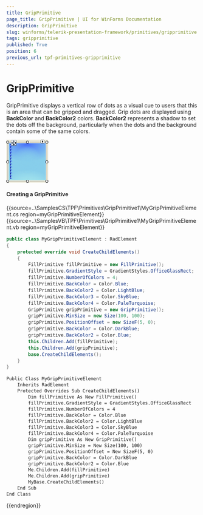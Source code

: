 ```yaml
---
title: GripPrimitive
page_title: GripPrimitive | UI for WinForms Documentation
description: GripPrimitive
slug: winforms/telerik-presentation-framework/primitives/gripprimitive
tags: gripprimitive
published: True
position: 6
previous_url: tpf-primitives-gripprimitive
---
```


# GripPrimitive

GripPrimitive displays a vertical row of dots as a visual cue to users that this is an area that can be gripped and dragged. Grip dots are displayed using __BackColor__ and __BackColor2__ colors. __BackColor2__ represents a shadow to set the dots off the background, particularly when the dots and the background contain some of the same colors.

![tpf-primitives-gripprimitive 001](images/tpf-primitives-gripprimitive001.png)

#### Creating a GripPrimitive

{{source=..\SamplesCS\TPF\Primitives\GripPrimitive1\MyGripPrimitiveElement.cs region=myGripPrimitiveElement}} 
{{source=..\SamplesVB\TPF\Primitives\GripPrimitive1\MyGripPrimitiveElement.vb region=myGripPrimitiveElement}} 

````C#
public class MyGripPrimitiveElement : RadElement
{
    protected override void CreateChildElements()
    {
        FillPrimitive fillPrimitive = new FillPrimitive();
        fillPrimitive.GradientStyle = GradientStyles.OfficeGlassRect;
        fillPrimitive.NumberOfColors = 4;
        fillPrimitive.BackColor = Color.Blue;
        fillPrimitive.BackColor2 = Color.LightBlue;
        fillPrimitive.BackColor3 = Color.SkyBlue;
        fillPrimitive.BackColor4 = Color.PaleTurquoise;
        GripPrimitive gripPrimitive = new GripPrimitive();
        gripPrimitive.MinSize = new Size(100, 100);
        gripPrimitive.PositionOffset = new SizeF(5, 0);
        gripPrimitive.BackColor = Color.DarkBlue;
        gripPrimitive.BackColor2 = Color.Blue;
        this.Children.Add(fillPrimitive);
        this.Children.Add(gripPrimitive);
        base.CreateChildElements();
    }
}

````
````VB.NET
Public Class MyGripPrimitiveElement
    Inherits RadElement
    Protected Overrides Sub CreateChildElements()
        Dim fillPrimitive As New FillPrimitive()
        fillPrimitive.GradientStyle = GradientStyles.OfficeGlassRect
        fillPrimitive.NumberOfColors = 4
        fillPrimitive.BackColor = Color.Blue
        fillPrimitive.BackColor2 = Color.LightBlue
        fillPrimitive.BackColor3 = Color.SkyBlue
        fillPrimitive.BackColor4 = Color.PaleTurquoise
        Dim gripPrimitive As New GripPrimitive()
        gripPrimitive.MinSize = New Size(100, 100)
        gripPrimitive.PositionOffset = New SizeF(5, 0)
        gripPrimitive.BackColor = Color.DarkBlue
        gripPrimitive.BackColor2 = Color.Blue
        Me.Children.Add(fillPrimitive)
        Me.Children.Add(gripPrimitive)
        MyBase.CreateChildElements()
    End Sub
End Class

````

{{endregion}} 
